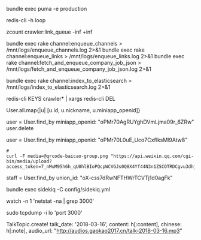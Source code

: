 bundle exec puma -e production

redis-cli -h loop

zcount crawler:link_queue -inf +inf


bundle exec rake channel:enqueue_channels > /mnt/logs/enqueue_channels.log 2>&1
bundle exec rake channel:enqueue_links > /mnt/logs/enqueue_links.log 2>&1
bundle exec rake channel:fetch_and_enqueue_company_job_json > /mnt/logs/fetch_and_enqueue_company_job_json.log 2>&1


bundle exec rake channel:index_to_elasticsearch > /mnt/logs/index_to_elasticsearch.log 2>&1



redis-cli KEYS crawler* | xargs redis-cli DEL


User.all.map{|u| [u.id, u.nickname, u.miniapp_openid]}


user = User.find_by miniapp_openid: "oPMr70AgRUYghDVmLjma09r_6ZRw"
user.delete

user = User.find_by miniapp_openid: "oPMr70L0uE_Uco7CxflksMl9Atw8"

    # 
    curl -F media=@qrcode-baicao-group.png "https://api.weixin.qq.com/cgi-bin/media/upload?access_token=7_nMuM95h6h_qU0hlBIoPQcpWCVGJs0Q8X4Yf44N3n1ZSCOTRDCgvu3dhjwWpT_Y4laJxYtI6nZc6EMTaWmOx1L9tO_1VeNzfie7SwXTV6lWxPpKvrdKEsHCLgzxhRnJ2_YecokwQEtH3owvxXKZHhABATIQ&type=image"


staff = User.find_by union_id: "oX-css7dRwNFTHWrTCVTj1d0agFk"


bundle exec sidekiq -C config/sidekiq.yml



watch -n 1 'netstat -na | grep 3000'

sudo  tcpdump -i lo 'port 3000'


TalkTopic.create! talk_date: '2018-03-16', content: h[:content], chinese: h[:note], audio_url: "http://audios.gaokao2017.cn/talk-2018-03-16.mp3"





